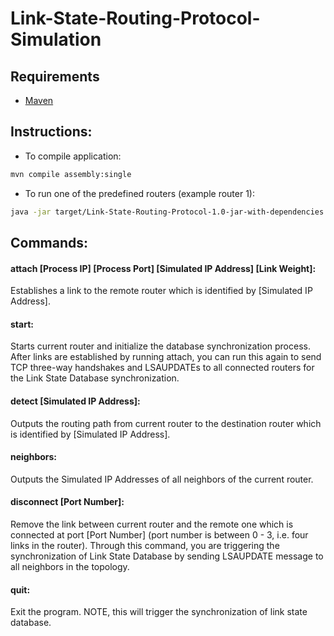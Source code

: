 # Link-State-Routing-Protocol-Simulation

## Requirements
* [Maven](https://maven.apache.org/)

## Instructions:
* To compile application:
```bash
mvn compile assembly:single
```
* To run one of the predefined routers (example router 1):
```bash
java -jar target/Link-State-Routing-Protocol-1.0-jar-with-dependencies.jar conf/router1.conf
```

## Commands:
#### attach [Process IP] [Process Port] [Simulated IP Address] [Link Weight]: <br>
Establishes a link to the remote router which is identified by [Simulated IP Address].

#### start:<br>
Starts current router and initialize the database synchronization process. After links are established by running attach, you can run this again to send TCP three-way handshakes and LSAUPDATEs to all connected routers for the Link State Database synchronization.

#### detect [Simulated IP Address]:<br>
Outputs the routing path from current router to the destination router which is identified by [Simulated IP Address].

#### neighbors:<br>
Outputs the Simulated IP Addresses of all neighbors of the current router.

#### disconnect [Port Number]:<br>
Remove the link between current router and the remote one which is connected at port [Port Number] (port number is between 0 - 3, i.e. four links in the router). Through this command, you are triggering the synchronization of Link State Database by sending LSAUPDATE message to all neighbors in the topology.

#### quit:
Exit the program. NOTE, this will trigger the synchronization of link state database.
